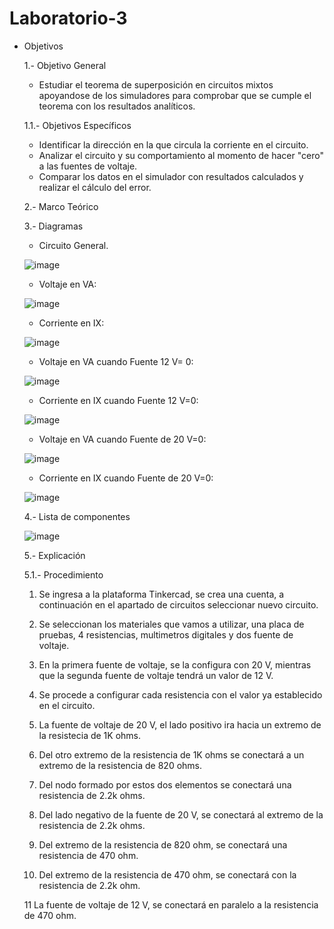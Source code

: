 # Laboratorio-3

* Objetivos

  1.- Objetivo General
    - Estudiar el teorema de superposición en circuitos mixtos apoyandose de los simuladores para comprobar que se cumple el teorema con los resultados analíticos.

  1.1.- Objetivos Específicos
    - Identificar la dirección en la que circula la corriente en el circuito.
    - Analizar el circuito y su comportamiento al momento de hacer "cero" a las fuentes de voltaje.
    - Comparar los datos en el simulador con resultados calculados y realizar el cálculo del error.
    
  2.- Marco Teórico
  
  3.- Diagramas
    
    - Circuito General.
    
    ![image](https://user-images.githubusercontent.com/76132461/104648944-ee142680-5681-11eb-9ae3-aa223f3561aa.png)
    
    - Voltaje en VA:
    
    ![image](https://user-images.githubusercontent.com/76132461/104648975-f79d8e80-5681-11eb-9271-e80699e91f64.png)
    
    - Corriente en IX:
   
   ![image](https://user-images.githubusercontent.com/76132461/104650930-f0c44b00-5684-11eb-8728-95bcda22bb20.png) 
    
    - Voltaje en VA cuando Fuente 12 V= 0:
    
    ![image](https://user-images.githubusercontent.com/76132461/104649027-0a17c800-5682-11eb-9ba8-1d390570b103.png)
    
    - Corriente en IX cuando Fuente 12 V=0:
    
    ![image](https://user-images.githubusercontent.com/76132461/104650987-06d20b80-5685-11eb-8d13-0ad0adfc8f49.png)
    
    - Voltaje en VA cuando Fuente de 20 V=0:
    
    ![image](https://user-images.githubusercontent.com/76132461/104649058-14d25d00-5682-11eb-9528-bf97bbbe59d2.png)
    
    - Corriente en IX cuando Fuente de 20 V=0:
    
    ![image](https://user-images.githubusercontent.com/76132461/104651035-18b3ae80-5685-11eb-8b15-e6faac03c23b.png)
    
    4.- Lista de componentes
    
    ![image](https://user-images.githubusercontent.com/76132461/104652024-7c8aa700-5686-11eb-9f38-c312bb53b8d4.png)

    5.- Explicación
    
    5.1.- Procedimiento
    
    1. Se ingresa a la plataforma Tinkercad, se crea una cuenta, a continuación en el apartado de circuitos seleccionar nuevo circuito.
    
    2. Se seleccionan los materiales que vamos a utilizar, una placa de pruebas, 4 resistencias, multimetros digitales y dos fuente de voltaje.
    
    3. En la primera fuente de voltaje, se la configura con 20 V, mientras que la segunda fuente de voltaje tendrá un valor de 12 V.
    
    4. Se procede a configurar cada resistencia con el valor ya establecido en el circuito.

    5. La fuente de voltaje de 20 V, el lado positivo ira hacia un extremo de la resistecia de 1K ohms.
    
    6. Del otro extremo de la resistencia de 1K ohms se conectará a un extremo de la resistencia de 820 ohms.
    
    7. Del nodo formado por estos dos elementos se conectará una resistencia de 2.2k ohms.
    
    8. Del lado negativo de la fuente de 20 V, se conectará al extremo de la resistencia de 2.2k ohms.
    
    9. Del extremo de la resistencia de 820 ohm, se conectará una resistencia de 470 ohm.
    
    10. Del extremo de la resistencia de 470 ohm, se conectará con la resistencia de 2.2k ohm.
    
    11 La fuente de voltaje de 12 V, se conectará en paralelo a la resistencia de 470 ohm.






    
    
    
    
    
    
    
    
